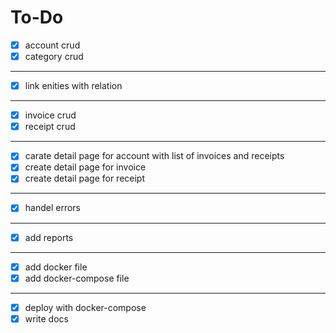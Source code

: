 # To-Do

- [x] account crud 
- [x] category crud
----
- [x] link enities with relation
----
- [x] invoice crud
- [x] receipt crud
-------
- [x] carate detail page for account with list of invoices and receipts 
- [x] create detail page for invoice 
- [x] create detail page for receipt
-----
- [x] handel errors
-----
- [x] add reports 
-----
- [x] add docker file
- [x] add docker-compose file
---
- [x] deploy with docker-compose
- [x] write docs